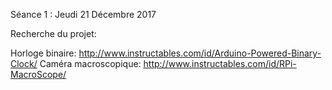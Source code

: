 Séance 1 : Jeudi 21 Décembre 2017

Recherche du projet:

Horloge binaire: http://www.instructables.com/id/Arduino-Powered-Binary-Clock/
Caméra macroscopique: http://www.instructables.com/id/RPi-MacroScope/
